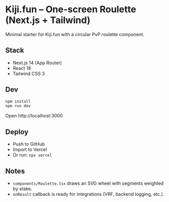 # Kiji.fun – One-screen Roulette (Next.js + Tailwind)

Minimal starter for Kiji.fun with a circular PvP roulette component.

## Stack
- Next.js 14 (App Router)
- React 18
- Tailwind CSS 3

## Dev
```bash
npm install
npm run dev
```
Open http://localhost:3000

## Deploy
- Push to GitHub
- Import to Vercel
- Or run: `npx vercel`

## Notes
- `components/Roulette.tsx` draws an SVG wheel with segments weighted by stake.
- `onResult` callback is ready for integrations (VRF, backend logging, etc.).